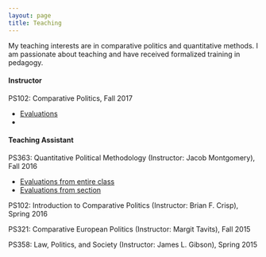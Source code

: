 ```yaml
---
layout: page
title: Teaching
---
```


My teaching interests are in comparative politics and quantitative methods. I am passionate about teaching and have received formalized training in pedagogy.

#### Instructor

PS102: Comparative Politics, Fall 2017
- [Evaluations](https://www.dropbox.com/s/iahufi84zhapknm/Evals-U25-102-14lv2lx.pdf?dl=0)
-

#### Teaching Assistant

PS363: Quantitative Political Methodology (Instructor: Jacob Montgomery), Fall 2016
- [Evaluations from entire class](https://www.dropbox.com/s/52aqdz4gzfipgds/Instructor-Report-for-Jae-Hee-Jung-FL2016.L.L32.363.01-Quantitative-Political-Methodology-26gvw6u-2.pdf?dl=0)
- [Evaluations from section](https://www.dropbox.com/s/995zah8ff112htx/Instructor-Report-for-Jae-Hee-Jung-FL2016.L.L32.363.D-Quantitative-Political-Methodology_4a7b5271-75d7-4941-b2b1-5f74847d2613en-US-278icyf-2.pdf?dl=0)

PS102: Introduction to Comparative Politics (Instructor: Brian F. Crisp), Spring 2016

PS321: Comparative European Politics (Instructor: Margit Tavits), Fall 2015

PS358: Law, Politics, and Society (Instructor: James L. Gibson), Spring 2015
